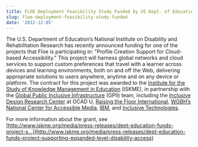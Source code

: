 ```yaml
---
title: FLOE Deployment Feasibility Study Funded by US Dept. of Education
slug: floe-deployment-feasibility-study-funded
date: '2012-12-05'
---
```

The U.S. Department of Education’s National Institute on Disability and Rehabilitation
Research has recently announced funding for one of the projects that Floe is
participating in: "Profile Creation Support for Cloud-based Accessibility."
This project will harness global networks and cloud services to support
custom preferences that travel with a learner across devices and learning
environments, both on and off the Web, delivering appropriate solutions to
users anywhere, anytime and on any device or platform. The contract for
this project was awarded to the [Institute for the Study of Knowledge Management in Education](http://www.iskme.org/)
(ISKME), in partnership with the [Global Public Inclusive Infrastructure](http://gpii.net/)
(GPII) team, including the [Inclusive Design Research Center](http://idrc.ocadu.ca) at OCAD U,
[Raising the Floor International](http://raisingthefloor.org/),
[WGBH’s National Center for Accessible Media](http://ncam.wgbh.org/),
[IBM](http://www.ibm.com/us/en/),
and [Inclusive Technologies](http://inclusive.com/).

For more information about the grant, see
[http://www.iskme.org/media/press-releases/dept-education-funds-project-s...](http://www.iskme.org/media/press-releases/dept-education-funds-project-supporting-expanded-level-disability-access)
